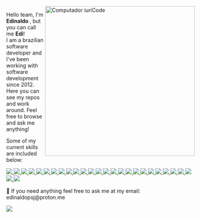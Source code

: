 <img src="https://raw.githubusercontent.com/MicaelliMedeiros/micaellimedeiros/master/image/computer-illustration.png" min-width="400px" max-width="400px" width="400px" align="right" alt="Computador iuriCode">

<p align="left"> 
  Hello team, I'm <strong> Edinaldo </strong>, but you can call me <strong>Edi</strong>!
  <br>
  I am a  brazilian software developer and I've been working with software development since 2012.
  Here you can see my repos and work around. Feel free to browse and ask me anything!
  </br>
</p>

<p align="left">
  Some of my current skills are included below:
</p>

<p>
  <a href="https://skillicons.dev">
    <img src="https://skillicons.dev/icons?i=git" />
  </a>
  <a href="https://skillicons.dev">
    <img src="https://skillicons.dev/icons?i=github" />
  </a>
  <a href="https://skillicons.dev">
    <img src="https://skillicons.dev/icons?i=gitlab" />
  </a>
  <a href="https://skillicons.dev">
    <img src="https://skillicons.dev/icons?i=js" />
  </a>

  <a href="https://skillicons.dev">
    <img src="https://skillicons.dev/icons?i=ts" />
  </a>

  <a href="https://skillicons.dev">
    <img src="https://skillicons.dev/icons?i=nodejs" />
  </a>

  <a href="https://skillicons.dev">
    <img src="https://skillicons.dev/icons?i=express" />
  </a>

  <a href="https://skillicons.dev">
    <img src="https://skillicons.dev/icons?i=nestjs" />
  </a>

  <a href="https://skillicons.dev">
    <img src="https://skillicons.dev/icons?i=bootstrap" />
  </a>

  <a href="https://skillicons.dev">
    <img src="https://skillicons.dev/icons?i=css" />
  </a>

  <a href="https://skillicons.dev">
    <img src="https://skillicons.dev/icons?i=html" />
  </a>

  <a href="https://skillicons.dev">
    <img src="https://skillicons.dev/icons?i=materialui" />
  </a>

  <a href="https://skillicons.dev">
    <img src="https://skillicons.dev/icons?i=react" />
  </a>

  <a href="https://skillicons.dev">
    <img src="https://skillicons.dev/icons?i=redux" />
  </a>

  <a href="https://skillicons.dev">
    <img src="https://skillicons.dev/icons?i=nextjs" />
  </a>

  <a href="https://skillicons.dev">
    <img src="https://skillicons.dev/icons?i=vue" />
  </a>

  <a href="https://skillicons.dev">
    <img src="https://skillicons.dev/icons?i=nuxtjs" />
  </a>

  <a href="https://skillicons.dev">
    <img src="https://skillicons.dev/icons?i=graphql" />
  </a>

  <a href="https://skillicons.dev">
    <img src="https://skillicons.dev/icons?i=jquery" />
  </a>

  <a href="https://skillicons.dev">
    <img src="https://skillicons.dev/icons?i=laravel" />
  </a>

  <a href="https://skillicons.dev">
    <img src="https://skillicons.dev/icons?i=linux" />
  </a>

  <a href="https://skillicons.dev">
    <img src="https://skillicons.dev/icons?i=mongodb" />
  </a>

  <a href="https://skillicons.dev">
    <img src="https://skillicons.dev/icons?i=mysql" />
  </a>

  <a href="https://skillicons.dev">
    <img src="https://skillicons.dev/icons?i=postgres" />
  </a>

  <a href="https://skillicons.dev">
    <img src="https://skillicons.dev/icons?i=prisma" />
  </a>

  <a href="https://skillicons.dev">
    <img src="https://skillicons.dev/icons?i=supabase" />
  </a>

  <a href="https://skillicons.dev">
    <img src="https://skillicons.dev/icons?i=tailwind" />
  </a>
</p>

<p align="left">
  💌 If you need anything feel free to ask me at my email: edinaldopsj@proton.me
</p>

<p align="left">
  <a href="#" alt="Linkedin">
  <img src="https://img.shields.io/badge/-Linkedin-0e76a8?style=flat-square&logo=Linkedin&logoColor=white&link=https://www.linkedin.com/in/edinaldopsj/" /></a>
</p>  